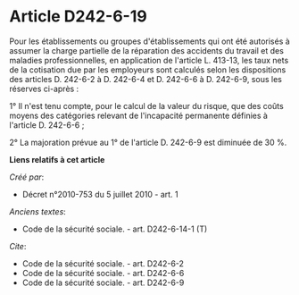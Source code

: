 # Article D242-6-19

Pour les établissements ou groupes d'établissements qui ont été autorisés à assumer la charge partielle de la réparation des
accidents du travail et des maladies professionnelles, en application de l'article L. 413-13, les taux nets de la cotisation
due par les employeurs sont calculés selon les dispositions des articles D. 242-6-2 à D. 242-6-4 et D. 242-6-6 à D. 242-6-9,
sous les réserves ci-après : 

1° Il n'est tenu compte, pour le calcul de la valeur du risque, que des coûts moyens des catégories relevant de l'incapacité
permanente définies à l'article D. 242-6-6 ; 

2° La majoration prévue au 1° de l'article D. 242-6-9 est diminuée de 30 %.

**Liens relatifs à cet article**

_Créé par_:

  - Décret n°2010-753 du 5 juillet 2010 - art. 1

_Anciens textes_:

  - Code de la sécurité sociale. - art. D242-6-14-1 (T)

_Cite_:

  - Code de la sécurité sociale. - art. D242-6-2
  - Code de la sécurité sociale. - art. D242-6-6
  - Code de la sécurité sociale. - art. D242-6-9
